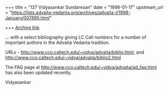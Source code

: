 +++
title = "127 Vidyasankar Sundaresan"
date = "1998-01-17"
upstream_url = "https://lists.advaita-vedanta.org/archives/advaita-l/1998-January/007895.html"

+++
[Archive link](https://lists.advaita-vedanta.org/archives/advaita-l/1998-January/007895.html)

... with a select bibliography giving LC Call numbers for a number of
important authors in the Advaita Vedanta tradition.

URLs - http://www.cco.caltech.edu/~vidya/advaita/biblio.html, and
       http://www.cco.caltech.edu/~vidya/advaita/biblio2.html

The FAQ page at http://www.cco.caltech.edu/~vidya/advaita/ad_faq.html has
also been updated recently.

Vidyasankar

